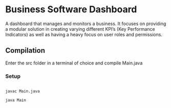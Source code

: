 # Business Software Dashboard

A dashboard that manages and monitors a business.  It focuses on providing a modular solution in creating varying different KPI’s (Key Performance Indicators) as well as having a heavy focus on user roles and permissions.

## Compilation

Enter the src folder in a terminal of choice and compile Main.java

### Setup

<code>
javac Main.java    
</code>

<code>java Main</code>
